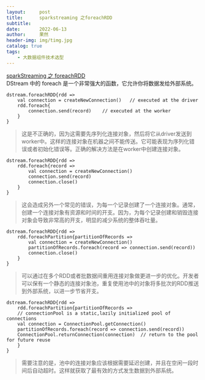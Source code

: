 ```yaml
---
layout:     post
title:      sparkstreaming 之foreachRDD
subtitle:   
date:       2022-06-13
author:     果然
header-img: img/timg.jpg
catalog: true
tags:
    - 大数据组件技术选型
---  
```

[sparkStreaming 之 foreachRDD](https://blog.csdn.net/legotime/article/details/51836039)  
DStream 中的 foreach 是一个非常强大的函数，它允许你将数据发给外部系统。  

```
dstream.foreachRDD{rdd => 
	val connection = createNewConnection()   // executed at the driver
	rdd.foreach{
		connection.send(record)    // executed at the worker
	}
}
```  

> 这是不正确的，因为这需要先序列化连接对象，然后将它从driver发送到worker中。这样的连接对象在机器之间不能传送。它可能表现为序列化错误或者初始化错误等。正确的解决方法是在worker中创建连接对象。  

```
dstream.foreachRDD{rdd => 
	rdd.foreach{record =>
		val connection = createNewConnection()
		connection.send(record)
		connection.close()
	}
}
```  

> 这会造成另外一个常见的错误，为每一个记录创建了一个连接对象。通常，创建一个连接对象有资源和时间的开支。因为，为每个记录创建和销毁连接对象会导致非常高的开支，明显的减少系统的整体吞吐量。  

```
dstream.foreachRDD{rdd =>
	rdd.foreachPartition{partitionOfRecords => 
		val connection = createNewConnection()
		partitionOfRecords.foreach(record => connection.send(record))
		connection.close()
	}
}
```  

> 可以通过在多个RDD或者批数据间重用连接对象做更进一步的优化。开发者可以保有一个静态的连接对象池，重复使用池中的对象将多批次的RDD推送到外部系统，以进一步节省开支。  

```
dstream.foreachRDD{rdd =>
	rdd.foreachPartition{partitionOfRecords =>
	// connectionPool is a static,lazily initialized pool of connections
    val connection = ConnectionPool.getConnection()
	partitionOfRecords.foreach(record => connection.send(record))
	ConnectionPool.returnConnection(connection)  // return to the pool for future reuse	
	}
}
```  

> 需要注意的是，池中的连接对象应该根据需要延迟创建，并且在空闲一段时间后自动超时。这样就获取了最有效的方式发生数据到外部系统。  





 







  
  

 















  
  



 